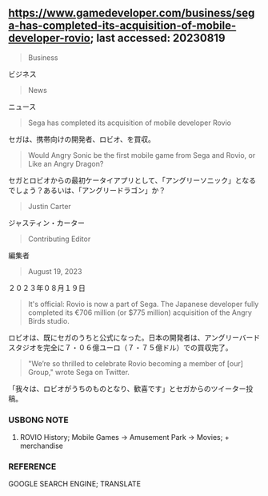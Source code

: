 ## https://www.gamedeveloper.com/business/sega-has-completed-its-acquisition-of-mobile-developer-rovio; last accessed: 20230819

> Business

ビジネス

> News

ニュース

> Sega has completed its acquisition of mobile developer Rovio

セガは、携帯向けの開発者、ロビオ、を買収。

> Would Angry Sonic be the first mobile game from Sega and Rovio, or Like an Angry Dragon?

セガとロビオからの最初ケータイアプリとして、「アングリーソニック」となるでしょう？あるいは、「アングリードラゴン」か？

> Justin Carter

ジャスティン・カーター

> Contributing Editor

編集者

> August 19, 2023

２０２３年０８月１９日

> It's official: Rovio is now a part of Sega. The Japanese developer fully completed its €706 million (or $775 million) acquisition of the Angry Birds studio. 

ロビオは、既にセガのうちと公式になった。日本の開発者は、アングリーバードスタジオを完全に７・０６億ユーロ（７・７５億ドル）での買収完了。


> "We’re so thrilled to celebrate Rovio becoming a member of [our] Group," wrote Sega on Twitter.

「我々は、ロビオがうちのものとなり、歓喜です」とセガからのツイーター投稿。

### USBONG NOTE

1) ROVIO History; Mobile Games -> Amusement Park -> Movies; + merchandise

### REFERENCE

GOOGLE SEARCH ENGINE; TRANSLATE
